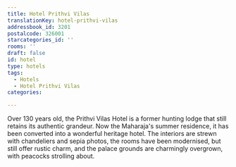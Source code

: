 ```yaml
---
title: Hotel Prithvi Vilas
translationKey: hotel-prithvi-vilas
addressbook_id: 3201
postalcode: 326001
starcategories_id: ''
rooms: ''
draft: false
id: hotel
type: hotels
tags:
  - Hotels
  - Hotel Prithvi Vilas
categories:

---
```

Over 130 years old, the Prithvi Vilas Hotel is a former hunting lodge that still retains its authentic grandeur. Now the Maharaja's summer residence, it has been converted into a wonderful heritage hotel. The interiors are strewn with chandeliers and sepia photos, the rooms have been modernised, but still offer rustic charm, and the palace grounds are charmingly overgrown, with peacocks strolling about.